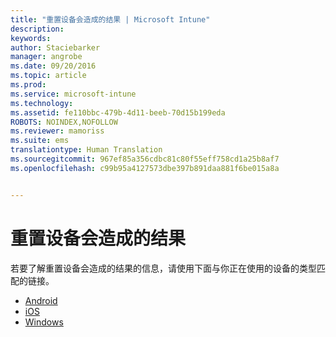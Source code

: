 ```yaml
---
title: "重置设备会造成的结果 | Microsoft Intune"
description: 
keywords: 
author: Staciebarker
manager: angrobe
ms.date: 09/20/2016
ms.topic: article
ms.prod: 
ms.service: microsoft-intune
ms.technology: 
ms.assetid: fe110bbc-479b-4d11-beeb-70d15b199eda
ROBOTS: NOINDEX,NOFOLLOW
ms.reviewer: mamoriss
ms.suite: ems
translationtype: Human Translation
ms.sourcegitcommit: 967ef85a356cdbc81c80f55eff758cd1a25b8af7
ms.openlocfilehash: c99b95a4127573dbe397b891daa881f6be015a8a


---
```



# 重置设备会造成的结果

若要了解重置设备会造成的结果的信息，请使用下面与你正在使用的设备的类型匹配的链接。

- [Android](what-happens-if-you-reset-your-device-using-the-company-portal-android.md)
- [iOS](what-happens-if-you-reset-your-device-using-the-company-portal-ios.md)
- [Windows](what-happens-if-you-reset-your-device-using-the-company-portal-windows.md)



<!--HONumber=Sep16_HO3-->


